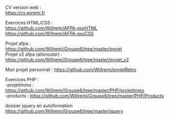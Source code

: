 CV version web :  
https://cv.wiremi.fr

Exercices HTML/CSS :  
https://github.com/Willremi/AFPA-exoHTML  
https://github.com/Willremi/AFPA-exoCSS

Projet afpa :  
https://github.com/Willremi/Groupe6/tree/master/projet  
Projet v2 afpa (altorouter) :  
https://github.com/Willremi/Groupe6/tree/master/projet_v2

Mon projet personnel :
https://github.com/Willremi/projetRetro  

Exercices PHP :  
-projetImmo : https://github.com/Willremi/Groupe6/tree/master/PHP/projetImmo  
-products : https://github.com/Willremi/Groupe6/tree/master/PHP/Products


dossier jquery en autoformation  
https://github.com/Willremi/Groupe6/tree/master/jquery
